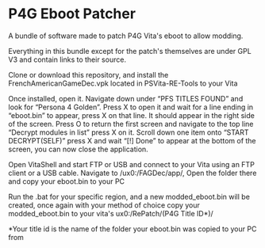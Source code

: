 # P4G Eboot Patcher
A bundle of software made to patch P4G Vita's eboot to allow modding. 

Everything in this bundle except for the patch's themselves are under GPL V3 and contain links to their source. 

Clone or download this repository, and install the FrenchAmericanGameDec.vpk located in PSVita-RE-Tools to your Vita 

Once installed, open it. Navigate down under “PFS TITLES FOUND” and look for “Persona 4 Golden”. Press X to open it and wait for a line ending in “eboot.bin” to appear, press X on that line. It should appear in the right side of the screen. Press O to return the first screen and navigate to the top line “Decrypt modules in list” press X on it. Scroll down one item onto “START DECRYPT(SELF)” press X and wait “[!] Done” to appear at the bottom of the screen, you can now close the application. 

Open VitaShell and start FTP or USB and connect to your Vita using an FTP client or a USB cable. Navigate to /ux0:/FAGDec/app/, Open the folder there and copy your eboot.bin to your PC

Run the .bat for your specific region, and a new modded_eboot.bin will be created, once again with your method of choice copy your modded_eboot.bin to your vita's ux0:/RePatch/(P4G Title ID*)/

*Your title id is the name of the folder your eboot.bin was copied to your PC from

